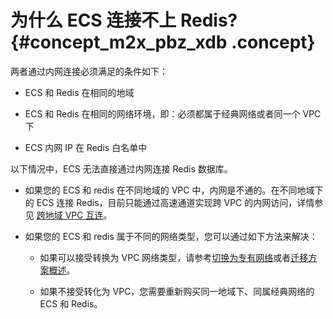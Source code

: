 # 为什么 ECS 连接不上 Redis? {#concept_m2x_pbz_xdb .concept}

两者通过内网连接必须满足的条件如下：

-   ECS 和 Redis 在相同的地域

-   ECS 和 Redis 在相同的网络环境，即：必须都属于经典网络或者同一个 VPC 下

-   ECS 内网 IP 在 Redis 白名单中


以下情况中，ECS 无法直接通过内网连接 Redis 数据库。

-   如果您的 ECS 和 redis 在不同地域的 VPC 中，内网是不通的。在不同地域下的 ECS 连接 Redis，目前只能通过高速通道实现跨 VPC 的内网访问，详情参见 [跨地域 VPC 互连](https://help.aliyun.com/document_detail/44842.html)。

-   如果您的 ECS 和 redis 属于不同的网络类型，您可以通过如下方法来解决：

    -   如果可以接受转换为 VPC 网络类型，请参考[切换为专有网络](../cn.zh-CN/用户指南/管理实例/切换为专有网络.md#)或者[迁移方案概述](https://help.aliyun.com/document_detail/55051.html)。

    -   如果不接受转化为 VPC，您需要重新购买同一地域下、同属经典网络的 ECS 和 Redis。


